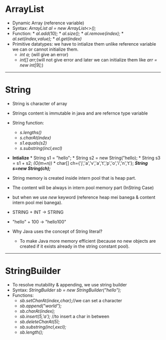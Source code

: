 # ArrayList

* Dynamic Array (reference variable)
* Syntax: *ArrayList<Integer> al = new ArrayList<>();*
* Function: 
      * *al.add(10);*
      * *al.size();*
      * *al.remove(index);*
      * *al.set(index,value);*
      *  *al.get(index)*
* Primitive datatypes: we have to intialize them unlike reference variable we can or cannot initialize them.
   * *int a;* (will give an error)
   * *int[] arr;*(will not give error and later we can initialize them like *arr = new  int[9];*)

***

# String
* String is character of array
* Strings content is immutable in java and are refernce type variable
* String function:
   * *s.lengths()*
   * *s.charAt(index)*
   * *s1.equals(s2)* 
   * *s.substring(incl,excl)*
* **Intialize**
      * String s1 = "hello";
      * String s2 = new String("hello);
      * String s3 = s1 + s2; *(O(m+n))*
      * char[] ch={'j','a','v','a','t','p','o','i','n','t'};  ***String s=new String(ch);*** 
* String memory is created inside intern pool that is heap part.
* The content will be always in intern pool memory part (InString Case)
* but when we use *new* keyword (reference heap mei banega & content intern pool mei banega).
* STRING + INT -> STRING
* "hello" + 100 -> "hello100"

* Why Java uses the concept of String literal?
   * To make Java more memory efficient (because no new objects are created if it exists already in the string constant pool). 

***

# StringBuilder
* To resolve mutability & appending, we use string builder
* Syntax: *StringBuilder sb = new StringBuilder("hello");*
* Functions: 
     * *sb.setCharAt(index,char);*//we can set a character 
     * *sb.append("world");*
     * *sb.charAt(index);*
     * *sb.insert(5,'a');* //to insert a char in between 
     * *sb.deleteCharAt(5);*
     * *sb.substring(incl,excl);*
     * *sb.length();*